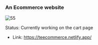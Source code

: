 ### An Ecommerce website
![55](https://user-images.githubusercontent.com/60041984/132091403-dd320378-be64-4265-b724-e0aacd95d84a.jpg)

Status: Currently working on the cart page



- Link: https://teecommerce.netlify.app/
